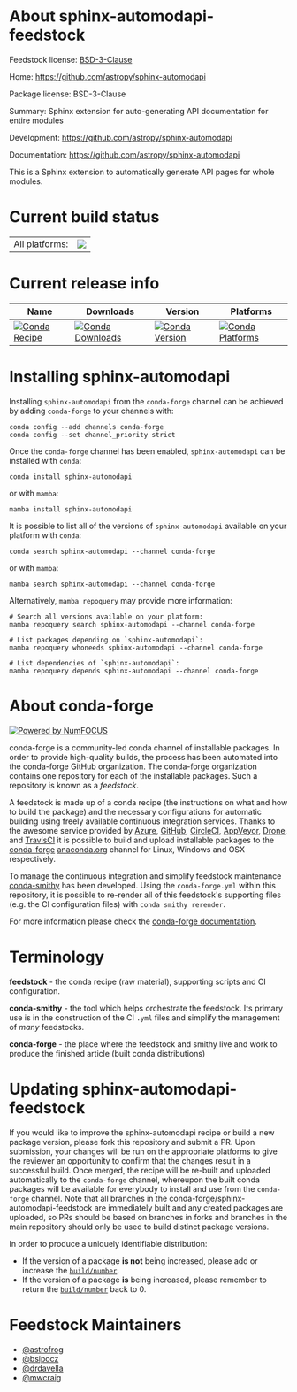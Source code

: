 About sphinx-automodapi-feedstock
=================================

Feedstock license: [BSD-3-Clause](https://github.com/conda-forge/sphinx-automodapi-feedstock/blob/main/LICENSE.txt)

Home: https://github.com/astropy/sphinx-automodapi

Package license: BSD-3-Clause

Summary: Sphinx extension for auto-generating API documentation for entire modules

Development: https://github.com/astropy/sphinx-automodapi

Documentation: https://github.com/astropy/sphinx-automodapi

This is a Sphinx extension to automatically generate API pages for whole
modules.


Current build status
====================


<table><tr><td>All platforms:</td>
    <td>
      <a href="https://dev.azure.com/conda-forge/feedstock-builds/_build/latest?definitionId=3554&branchName=main">
        <img src="https://dev.azure.com/conda-forge/feedstock-builds/_apis/build/status/sphinx-automodapi-feedstock?branchName=main">
      </a>
    </td>
  </tr>
</table>

Current release info
====================

| Name | Downloads | Version | Platforms |
| --- | --- | --- | --- |
| [![Conda Recipe](https://img.shields.io/badge/recipe-sphinx--automodapi-green.svg)](https://anaconda.org/conda-forge/sphinx-automodapi) | [![Conda Downloads](https://img.shields.io/conda/dn/conda-forge/sphinx-automodapi.svg)](https://anaconda.org/conda-forge/sphinx-automodapi) | [![Conda Version](https://img.shields.io/conda/vn/conda-forge/sphinx-automodapi.svg)](https://anaconda.org/conda-forge/sphinx-automodapi) | [![Conda Platforms](https://img.shields.io/conda/pn/conda-forge/sphinx-automodapi.svg)](https://anaconda.org/conda-forge/sphinx-automodapi) |

Installing sphinx-automodapi
============================

Installing `sphinx-automodapi` from the `conda-forge` channel can be achieved by adding `conda-forge` to your channels with:

```
conda config --add channels conda-forge
conda config --set channel_priority strict
```

Once the `conda-forge` channel has been enabled, `sphinx-automodapi` can be installed with `conda`:

```
conda install sphinx-automodapi
```

or with `mamba`:

```
mamba install sphinx-automodapi
```

It is possible to list all of the versions of `sphinx-automodapi` available on your platform with `conda`:

```
conda search sphinx-automodapi --channel conda-forge
```

or with `mamba`:

```
mamba search sphinx-automodapi --channel conda-forge
```

Alternatively, `mamba repoquery` may provide more information:

```
# Search all versions available on your platform:
mamba repoquery search sphinx-automodapi --channel conda-forge

# List packages depending on `sphinx-automodapi`:
mamba repoquery whoneeds sphinx-automodapi --channel conda-forge

# List dependencies of `sphinx-automodapi`:
mamba repoquery depends sphinx-automodapi --channel conda-forge
```


About conda-forge
=================

[![Powered by
NumFOCUS](https://img.shields.io/badge/powered%20by-NumFOCUS-orange.svg?style=flat&colorA=E1523D&colorB=007D8A)](https://numfocus.org)

conda-forge is a community-led conda channel of installable packages.
In order to provide high-quality builds, the process has been automated into the
conda-forge GitHub organization. The conda-forge organization contains one repository
for each of the installable packages. Such a repository is known as a *feedstock*.

A feedstock is made up of a conda recipe (the instructions on what and how to build
the package) and the necessary configurations for automatic building using freely
available continuous integration services. Thanks to the awesome service provided by
[Azure](https://azure.microsoft.com/en-us/services/devops/), [GitHub](https://github.com/),
[CircleCI](https://circleci.com/), [AppVeyor](https://www.appveyor.com/),
[Drone](https://cloud.drone.io/welcome), and [TravisCI](https://travis-ci.com/)
it is possible to build and upload installable packages to the
[conda-forge](https://anaconda.org/conda-forge) [anaconda.org](https://anaconda.org/)
channel for Linux, Windows and OSX respectively.

To manage the continuous integration and simplify feedstock maintenance
[conda-smithy](https://github.com/conda-forge/conda-smithy) has been developed.
Using the ``conda-forge.yml`` within this repository, it is possible to re-render all of
this feedstock's supporting files (e.g. the CI configuration files) with ``conda smithy rerender``.

For more information please check the [conda-forge documentation](https://conda-forge.org/docs/).

Terminology
===========

**feedstock** - the conda recipe (raw material), supporting scripts and CI configuration.

**conda-smithy** - the tool which helps orchestrate the feedstock.
                   Its primary use is in the construction of the CI ``.yml`` files
                   and simplify the management of *many* feedstocks.

**conda-forge** - the place where the feedstock and smithy live and work to
                  produce the finished article (built conda distributions)


Updating sphinx-automodapi-feedstock
====================================

If you would like to improve the sphinx-automodapi recipe or build a new
package version, please fork this repository and submit a PR. Upon submission,
your changes will be run on the appropriate platforms to give the reviewer an
opportunity to confirm that the changes result in a successful build. Once
merged, the recipe will be re-built and uploaded automatically to the
`conda-forge` channel, whereupon the built conda packages will be available for
everybody to install and use from the `conda-forge` channel.
Note that all branches in the conda-forge/sphinx-automodapi-feedstock are
immediately built and any created packages are uploaded, so PRs should be based
on branches in forks and branches in the main repository should only be used to
build distinct package versions.

In order to produce a uniquely identifiable distribution:
 * If the version of a package **is not** being increased, please add or increase
   the [``build/number``](https://docs.conda.io/projects/conda-build/en/latest/resources/define-metadata.html#build-number-and-string).
 * If the version of a package **is** being increased, please remember to return
   the [``build/number``](https://docs.conda.io/projects/conda-build/en/latest/resources/define-metadata.html#build-number-and-string)
   back to 0.

Feedstock Maintainers
=====================

* [@astrofrog](https://github.com/astrofrog/)
* [@bsipocz](https://github.com/bsipocz/)
* [@drdavella](https://github.com/drdavella/)
* [@mwcraig](https://github.com/mwcraig/)


